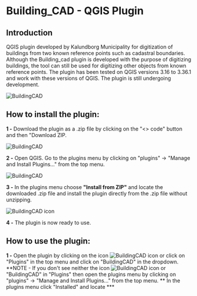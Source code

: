 # Building_CAD - QGIS Plugin

## Introduction
QGIS plugin developed by Kalundborg Municipality for digitization of buildings from two known reference points such as cadastral boundaries. 
Although the Building_cad plugin is developed with the purpose of digitizing buildings, the tool can still be used for digitizing other objects from known reference points.
The plugin has been tested on QGIS versions 3.16 to 3.36.1 and work with these versions of QGIS. The plugin is still undergoing development.

![BuildingCAD](https://kalundborg.maps.arcgis.com/sharing/rest/content/items/de0bd78fab3844e59e79081090b15312/data "BuildingCAD QGIS plugin")

## How to install the plugin:
**1 -** Download the plugin as a .zip file by clicking on the "<> code" button and then "Download ZIP.

![BuildingCAD](https://kalundborg.maps.arcgis.com/sharing/rest/content/items/34d8fe63c7bd4daa8a4ec5d59e7c2064/data "BuildingCAD QGIS plugin")

**2 -** Open QGIS. Go to the plugins menu by clicking on "plugins" -> "Manage and Install Plugins..." from the top menu.

![BuildingCAD](https://kalundborg.maps.arcgis.com/sharing/rest/content/items/ab4c9e762e214326b8e5978bc0cdd344/data "BuildingCAD QGIS plugin")

**3 -** In the plugins menu choose **"Install from ZIP"** and locate the downloaded .zip file and install the plugin directly from the .zip file without unzipping.

![BuildingCAD icon](https://kalundborg.maps.arcgis.com/sharing/rest/content/items/1ec91e39f91c44c79de57d5a6899f2a4/data "BuildingCAD QGIS plugin icon")

**4 -** The plugin is now ready to use.

## How to use the plugin:
**1 -** Open the plugin by clicking on the icon ![BuildingCAD icon](https://kalundborg.maps.arcgis.com/sharing/rest/content/items/58dac571dae0474092b1b91e807343b6/data "BuildingCAD QGIS plugin icon") or click on "Plugins" in the top menu and click on "BuildingCAD" in the dropdown.
**NOTE - If you don't see neither the icon ![BuildingCAD icon](https://kalundborg.maps.arcgis.com/sharing/rest/content/items/58dac571dae0474092b1b91e807343b6/data "BuildingCAD QGIS plugin icon") or "BuildingCAD" in "Plugins" then open the plugins menu by clicking on "plugins" -> "Manage and Install Plugins..." from the top menu. **
In the plugins menu click "Installed" and locate *** 
